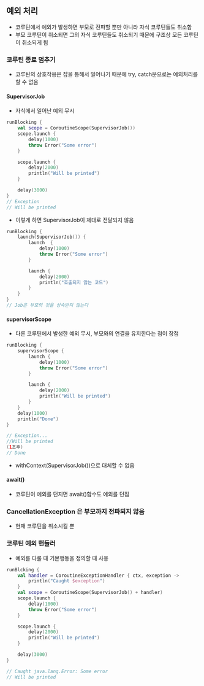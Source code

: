 ## 예외 처리
* 코루틴에서 예외가 발생하면 부모로 전파할 뿐만 아니라 자식 코루틴들도 취소함
* 부모 코루틴이 취소되면 그의 자식 코루틴들도 취소되기 때문에 구조상 모든 코루틴이 취소되게 됨

### 코루틴 종료 멈추기
* 코루틴의 상호작용은 잡을 통해서 일어나기 때문에 try, catch문으로는 예외처리를 할 수 없음


#### SupervisorJob
* 자식에서 일어난 예외 무시
```kotlin
runBlocking {
    val scope = CoroutineScope(SupervisorJob())
    scope.launch {
        delay(1000)
        throw Error("Some error")
    }

    scope.launch {
        delay(2000)
        println("Will be printed")
    }

    delay(3000)
}
// Exception
// Will be printed
```

* 이렇게 하면 SupervisorJob이 제대로 전달되지 않음
```kotlin
runBlocking {
    launch(SupervisorJob()) {
        launch  {
            delay(1000)
            throw Error("Some error")
        }

        launch {
            delay(2000)
            println("호출되지 않는 코드")
        }
    }
}
// Job은 부모의 것을 상속받지 않는다
```

#### supervisorScope
* 다른 코루틴에서 발생한 예외 무시, 부모와의 연결을 유지한다는 점이 장점
```kotlin
runBlocking {
    supervisorScope {
        launch {
            delay(1000)
            throw Error("Some error")
        }

        launch {
            delay(2000)
            println("Will be printed")
        }
    }
    delay(1000)
    println("Done")
}

// Exception...
//Will be printed
(1초후)
// Done
```

* withContext(SupervisorJob())으로 대체할 수 없음


#### await()
* 코루틴이 예외를 던지면 await()함수도 예외를 던짐

### CancellationException 은 부모까지 전파되지 않음
* 현재 코루틴을 취소시킬 뿐

### 코루틴 예외 핸들러
* 예외를 다룰 때 기본행동을 정의할 때 사용
```kotlin
runBlcking {
    val handler = CoroutineExceptionHandler { ctx, exception ->
        println("Caught $exception")
    }
    val scope = CoroutineScope(SupervisorJob() + handler)
    scope.launch {
        delay(1000)
        throw Error("Some error")
    }

    scope.launch {
        delay(2000)
        println("Will be printed")
    }

    delay(3000)
}

// Caught java.lang.Error: Some error
// Will be printed
```
